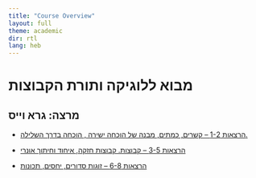 ```yaml
---
title: "Course Overview"
layout: full
theme: academic
dir: rtl
lang: heb
---
```




# מבוא ללוגיקה ותורת הקבוצות
## מרצה: גרא וייס

- [הרצאות 1-2 – קשרים, כמתים, מבנה של הוכחה ישירה , הוכחה בדרך השלילה.](00-intro.html)

- [הרצאות 3-5 – קבוצות. קבוצות חזקה, איחוד וחיתוך אונרי](01-sets.html)

- [הרצאות 6-8 – זוגות סדורים, יחסים, תכונות](02-relations.html)
